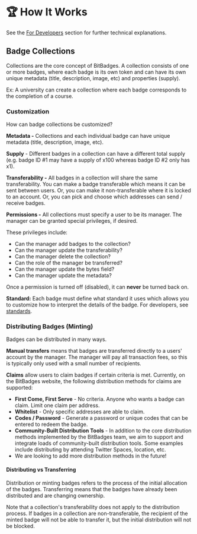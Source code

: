 # 🏆 How It Works

See the [For Developers](broken-reference) section for further technical explanations.

## Badge Collections

Collections are the core concept of BitBadges. A collection consists of one or more badges, where each badge is its own token and can have its own unique metadata (title, description, image, etc) and properties (supply).&#x20;

Ex: A university can create a collection where each badge corresponds to the completion of a course.

### **Customization**

How can badge collections be customized?

**Metadata -** Collections and each individual badge can have unique metadata (title, description, image, etc).

**Supply** - Different badges in a collection can have a different total supply (e.g. badge ID #1 may have a supply of x100 whereas badge ID #2 only has x1).&#x20;

**Transferability -** All badges in a collection will share the same transferability. You can make a badge transferable which means it can be sent between users. Or, you can make it non-transferable where it is locked to an account. Or, you can pick and choose which addresses can send / receive badges.

**Permissions -** All collections must specify a user to be its manager. The manager can be granted special privileges, if desired.&#x20;

These privileges include:

* Can the manager add badges to the collection?
* Can the manager update the transferability?
* Can the manager delete the collection?
* Can the role of the manager be transferred?
* Can the manager update the bytes field?
* Can the manager update the metadata?

Once a permission is turned off (disabled), it can **never** be turned back on.&#x20;

**Standard:** Each badge must define what standard it uses which allows you to customize how to interpret the details of the badge. For developers, see [standards](../for-developers/need-to-know/standards.md).

### Distributing Badges (Minting)

Badges can be distributed in many ways.



**Manual transfers** means that badges are transferred directly to a users' account by the manager. The manager will pay all transaction fees, so this is typically only used with a small number of recipients.

**Claims** allow users to claim badges if certain criteria is met. Currently, on the BitBadges website, the following distribution methods for claims are supported:

* **First Come, First Serve** - No criteria. Anyone who wants a badge can claim. Limit one claim per address.
* **Whitelist** - Only specific addresses are able to claim.
* **Codes / Password** - Generate a password or unique codes that can be entered to redeem the badge.
* **Community-Built Distribution Tools** - In addition to the core distribution methods implemented by the BitBadges team, we aim to support and integrate loads of community-built distribution tools. Some examples include distributing by attending Twitter Spaces, location, etc.
* We are looking to add more distribution methods in the future!









#### Distributing vs Transferring

Distribution or minting badges refers to the process of the initial allocation of the badges. Transferring means that the badges have already been distributed and are changing ownership.

Note that a collection's transferability does not apply to the distribution process. If badges in a collection are non-transferable, the recipient of the minted badge will not be able to transfer it, but the initial distribution will not be blocked.
